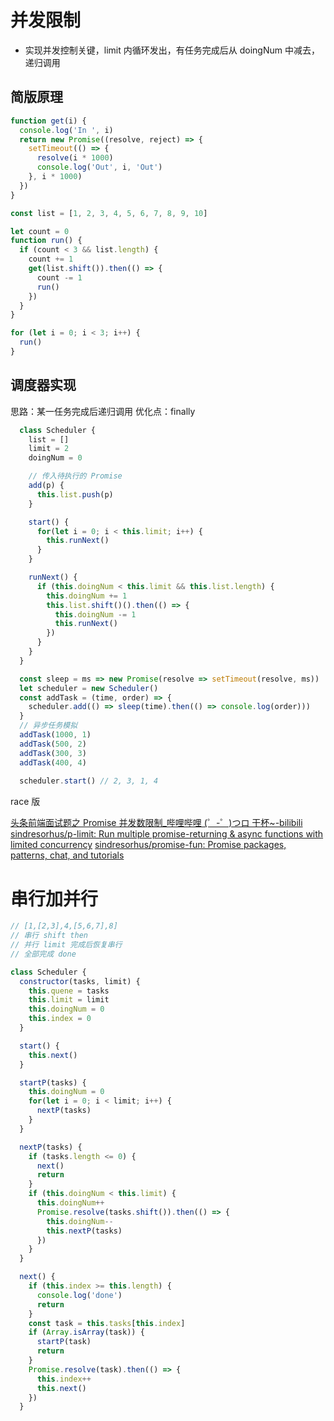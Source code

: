 # 并发限制

- 实现并发控制关键，limit 内循环发出，有任务完成后从 doingNum 中减去，递归调用

## 简版原理

```js
function get(i) {
  console.log('In ', i)
  return new Promise((resolve, reject) => {
    setTimeout(() => {
      resolve(i * 1000)
      console.log('Out', i, 'Out')
    }, i * 1000)
  })
}

const list = [1, 2, 3, 4, 5, 6, 7, 8, 9, 10]

let count = 0
function run() {
  if (count < 3 && list.length) {
    count += 1
    get(list.shift()).then(() => {
      count -= 1
      run()
    })
  }
}

for (let i = 0; i < 3; i++) {
  run()
}
```

## 调度器实现
思路：某一任务完成后递归调用
优化点：finally
```js
  class Scheduler {
    list = []
    limit = 2
    doingNum = 0

    // 传入待执行的 Promise
    add(p) {
      this.list.push(p)
    }

    start() {
      for(let i = 0; i < this.limit; i++) {
        this.runNext()
      }
    }

    runNext() {
      if (this.doingNum < this.limit && this.list.length) {
        this.doingNum += 1
        this.list.shift()().then(() => {
          this.doingNum -= 1
          this.runNext()
        })
      }
    }
  }

  const sleep = ms => new Promise(resolve => setTimeout(resolve, ms))
  let scheduler = new Scheduler()
  const addTask = (time, order) => {
    scheduler.add(() => sleep(time).then(() => console.log(order)))
  }
  // 异步任务模拟
  addTask(1000, 1)
  addTask(500, 2)
  addTask(300, 3)
  addTask(400, 4)
  
  scheduler.start() // 2, 3, 1, 4
```

race 版

[头条前端面试题之 Promise 并发数限制\_哔哩哔哩 (゜-゜)つロ 干杯~-bilibili](https://www.bilibili.com/video/av286259685/)
[sindresorhus/p-limit: Run multiple promise-returning & async functions with limited concurrency](https://github.com/sindresorhus/p-limit)
[sindresorhus/promise-fun: Promise packages, patterns, chat, and tutorials](https://github.com/sindresorhus/promise-fun)

# 串行加并行
```js
// [1,[2,3],4,[5,6,7],8]
// 串行 shift then
// 并行 limit 完成后恢复串行
// 全部完成 done

class Scheduler {
  constructor(tasks, limit) {
    this.quene = tasks
    this.limit = limit
    this.doingNum = 0
    this.index = 0
  }

  start() {
    this.next()
  }

  startP(tasks) {
    this.doingNum = 0
    for(let i = 0; i < limit; i++) {
      nextP(tasks)
    }
  }

  nextP(tasks) {
    if (tasks.length <= 0) {
      next()
      return
    }
    if (this.doingNum < this.limit) {
      this.doingNum++
      Promise.resolve(tasks.shift()).then(() => {
        this.doingNum--
        this.nextP(tasks)
      }) 
    }
  }

  next() {
    if (this.index >= this.length) {
      console.log('done')
      return
    }
    const task = this.tasks[this.index]
    if (Array.isArray(task)) {
      startP(task)
      return
    }
    Promise.resolve(task).then(() => {
      this.index++
      this.next()
    })
  }
```
